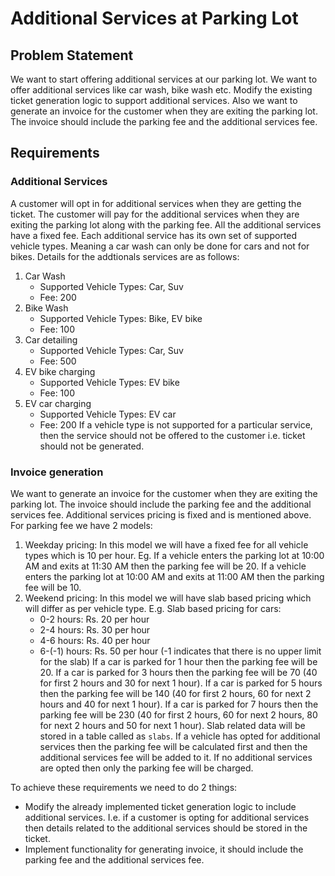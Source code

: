 # Additional Services at Parking Lot

## Problem Statement
We want to start offering additional services at our parking lot. We want to offer additional services like car wash, bike wash etc. Modify the existing ticket generation logic to support additional services. Also we want to generate an invoice for the customer when they are exiting the parking lot. The invoice should include the parking fee and the additional services fee.

## Requirements
### Additional Services
A customer will opt in for additional services when they are getting the ticket.
The customer will pay for the additional services when they are exiting the parking lot along with the parking fee.
All the additional services have a fixed fee.
Each additional service has its own set of supported vehicle types. Meaning a car wash can only be done for cars and not for bikes.
Details for the addtionals services are as follows:
1. Car Wash
    - Supported Vehicle Types: Car, Suv
    - Fee: 200
2. Bike Wash
    - Supported Vehicle Types: Bike, EV bike
    - Fee: 100
3. Car detailing
    - Supported Vehicle Types: Car, Suv
    - Fee: 500
4. EV bike charging
    - Supported Vehicle Types: EV bike
    - Fee: 100
5. EV car charging
    - Supported Vehicle Types: EV car
    - Fee: 200
      If a vehicle type is not supported for a particular service, then the service should not be offered to the customer i.e. ticket should not be generated.

### Invoice generation
We want to generate an invoice for the customer when they are exiting the parking lot. The invoice should include the parking fee and the additional services fee.
Additional services pricing is fixed and is mentioned above.
For parking fee we have 2 models:
1. Weekday pricing: In this model we will have a fixed fee for all vehicle types which is 10 per hour. Eg. If a vehicle enters the parking lot at 10:00 AM and exits at 11:30 AM then the parking fee will be 20. If a vehicle enters the parking lot at 10:00 AM and exits at 11:00 AM then the parking fee will be 10.
2. Weekend pricing: In this model we will have slab based pricing which will differ as per vehicle type.
   E.g. Slab based pricing for cars:
    - 0-2 hours: Rs. 20 per hour
    - 2-4 hours: Rs. 30 per hour
    - 4-6 hours: Rs. 40 per hour
    - 6-(-1) hours: Rs. 50 per hour (-1 indicates that there is no upper limit for the slab)
      If a car is parked for 1 hour then the parking fee will be 20.
      If a car is parked for 3 hours then the parking fee will be 70 (40 for first 2 hours and 30 for next 1 hour).
      If a car is parked for 5 hours then the parking fee will be 140 (40 for first 2 hours, 60 for next 2 hours and 40 for next 1 hour).
      If a car is parked for 7 hours then the parking fee will be 230 (40 for first 2 hours, 60 for next 2 hours, 80 for next 2 hours and 50 for next 1 hour).
      Slab related data will be stored in a table called as `slabs`.
      If a vehicle has opted for additional services then the parking fee will be calculated first and then the additional services fee will be added to it.
      If no additional services are opted then only the parking fee will be charged.

To achieve these requirements we need to do 2 things:
- Modify the already implemented ticket generation logic to include additional services. I.e. if a customer is opting for additional services then details related to the additional services should be stored in the ticket.
- Implement functionality for generating invoice, it should include the parking fee and the additional services fee.
